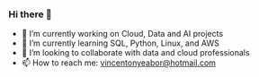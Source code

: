 ### Hi there 👋

- 🔭 I’m currently working on Cloud, Data and AI projects
- 🌱 I’m currently learning SQL, Python, Linux, and AWS
- 👯 I’m looking to collaborate with data and cloud professionals
- 📫 How to reach me: vincentonyeabor@hotmail.com


<!--
**VincentOnyeabor/Vincentonyeabor** is a ✨ _special_ ✨ repository because its `README.md` (this file) appears on your GitHub profile.

Here are some ideas to get you started:

- 🔭 I’m currently working on ...
- 🌱 I’m currently learning ...
- 👯 I’m looking to collaborate on ...
- 🤔 I’m looking for help with ...
- 💬 Ask me about ...
- 📫 How to reach me: ...
- 😄 Pronouns: ...
- ⚡ Fun fact: ...
-->
